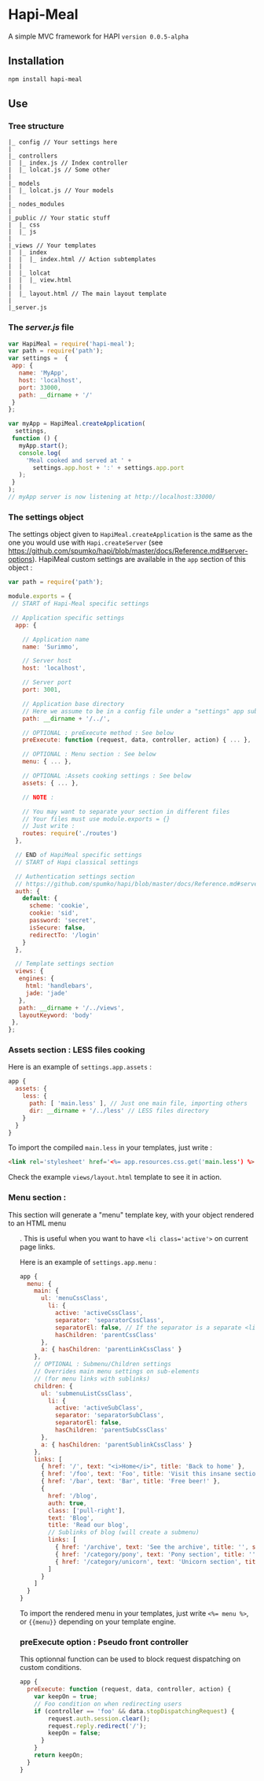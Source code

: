 Hapi-Meal
=================

A simple MVC framework for HAPI `version 0.0.5-alpha`

## Installation
```bash
npm install hapi-meal
```

## Use
### Tree structure
```
|_ config // Your settings here
|
|_ controllers
|  |_ index.js // Index controller
|  |_ lolcat.js // Some other
|
|_ models
|  |_ lolcat.js // Your models
|
|_ nodes_modules
|
|_public // Your static stuff
|  |_ css
|  |_ js
|
|_views // Your templates
|  |_ index
|  |  |_ index.html // Action subtemplates
|  |
|  |_ lolcat
|  |  |_ view.html
|  |
|  |_ layout.html // The main layout template
|
|_server.js
```

### The _server.js_ file
```js
var HapiMeal = require('hapi-meal');
var path = require('path');
var settings =  {
 app: {
   name: 'MyApp',
   host: 'localhost',
   port: 33000,
   path: __dirname + '/'
 }
};

var myApp = HapiMeal.createApplication(
  settings,
 function () {
   myApp.start();
   console.log(
     'Meal cooked and served at ' +
       settings.app.host + ':' + settings.app.port
   );
 }
);
// myApp server is now listening at http://localhost:33000/
```

### The settings object
The settings object given to `HapiMeal.createApplication` is the same as the one you would use with `Hapi.createServer` (see https://github.com/spumko/hapi/blob/master/docs/Reference.md#server-options).
HapiMeal custom settings are available in the `app` section of this object :
```js
var path = require('path');

module.exports = {
 // START of Hapi-Meal specific settings

 // Application specific settings
  app: {

    // Application name
    name: 'Surimmo',

    // Server host
    host: 'localhost',

    // Server port
    port: 3001,

    // Application base directory
    // Here we assume to be in a config file under a "settings" app subfolder
    path: __dirname + '/../',

    // OPTIONAL : preExecute method : See below
    preExecute: function (request, data, controller, action) { ... },

    // OPTIONAL : Menu section : See below
    menu: { ... },

    // OPTIONAL :Assets cooking settings : See below
    assets: { ... },

    // NOTE :

    // You may want to separate your section in different files
    // Your files must use module.exports = {}
    // Just write :
    routes: require('./routes')
  },

  // END of HapiMeal specific settings
  // START of Hapi classical settings

  // Authentication settings section
  // https://github.com/spumko/hapi/blob/master/docs/Reference.md#serverauthname-options
  auth: {
    default: {
      scheme: 'cookie',
      cookie: 'sid',
      password: 'secret',
      isSecure: false,
      redirectTo: '/login'
    }
  },

  // Template settings section
  views: {
   engines: {
     html: 'handlebars',
     jade: 'jade'
   },
   path: __dirname + '/../views',
   layoutKeyword: 'body'
 },
};
```

### Assets section : LESS files cooking
Here is an example of `settings.app.assets` :
```js
app {
  assets: {
    less: {
      path: [ 'main.less' ], // Just one main file, importing others
      dir: __dirname + '/../less' // LESS files directory
    }
  }
}
```

To import the compiled `main.less` in your templates, just write :
```html
<link rel='stylesheet' href='<%= app.resources.css.get('main.less') %>' type='text/css'>
```
Check the example `views/layout.html` template to see it in action.


### Menu section :
This section will generate a "menu" template key, with your object rendered to an HTML menu <ul>. This is useful when you want to have `<li class='active'>` on current page links.

Here is an example of `settings.app.menu` :
```js
app {
  menu: {
    main: {
      ul: 'menuCssClass',
        li: {
          active: 'activeCssClass',
          separator: 'separatorCssClass',
          separatorEl: false, // If the separator is a separate <li> element
          hasChildren: 'parentCssClass'
      },
      a: { hasChildren: 'parentLinkCssClass' }
    },
    // OPTIONAL : Submenu/Children settings
    // Overrides main menu settings on sub-elements
    // (for menu links with sublinks)
    children: {
      ul: 'submenuListCssClass',
        li: {
          active: 'activeSubClass',
          separator: 'separatorSubClass',
          separatorEl: false,
          hasChildren: 'parentSubCssClass'
      },
      a: { hasChildren: 'parentSublinkCssClass' }
    },
    links: [
      { href: '/', text: "<i>Home</i>", title: 'Back to home' },
      { href: '/foo', text: 'Foo', title: 'Visit this insane section' },
      { href: '/bar', text: 'Bar', title: 'Free beer!' },
      {
        href: '/blog',
        auth: true,
        class: ['pull-right'],
        text: 'Blog',
        title: 'Read our blog',
        // Sublinks of blog (will create a submenu)
        links: [
          { href: '/archive', text: 'See the archive', title: '', separator: true },
          { href: '/category/pony', text: 'Pony section', title: '' },
          { href: '/category/unicorn', text: 'Unicorn section', title: '' }
        ]
      }
    ]
  }
}
```

To import the rendered menu in your templates, just write `<%= menu %>`, or `{{menu}}` depending on your template engine.

### preExecute option : Pseudo front controller
This optionnal function can be used to block request dispatching on custom conditions.
```js
app {
  preExecute: function (request, data, controller, action) {
    var keepOn = true;
    // Foo condition on when redirecting users
    if (controller == 'foo' && data.stopDispatchingRequest) {
        request.auth.session.clear();
        request.reply.redirect('/');
        keepOn = false;
      }
    }
    return keepOn;
  }
}
```